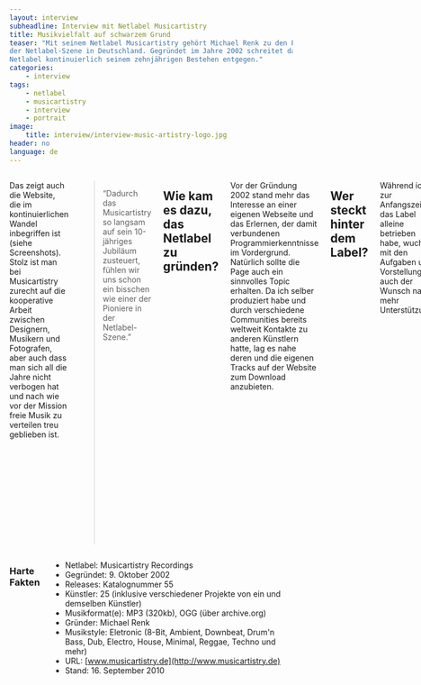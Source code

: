 ```yaml
---
layout: interview
subheadline: Interview mit Netlabel Musicartistry
title: Musikvielfalt auf schwarzem Grund
teaser: "Mit seinem Netlabel Musicartistry gehört Michael Renk zu den Pionieren
der Netlabel-Szene in Deutschland. Gegründet im Jahre 2002 schreitet das
Netlabel kontinuierlich seinem zehnjährigen Bestehen entgegen."
categories:
    - interview
tags:
    - netlabel
    - musicartistry
    - interview
    - portrait
image:
    title: interview/interview-music-artistry-logo.jpg
header: no
language: de
---
```

<div class="row">
<div class="large-7 columns" markdown="1">

Das zeigt auch die Website, die im kontinuierlichen Wandel inbegriffen
ist (siehe Screenshots). Stolz ist man bei Musicartistry zurecht auf die
kooperative Arbeit zwischen Designern, Musikern und Fotografen, aber
auch dass man sich all die Jahre nicht verbogen hat und nach wie vor der
Mission freie Musik zu verteilen treu geblieben ist.

> “Dadurch das Musicartistry so langsam auf sein 10-jähriges Jubiläum
> zusteuert, fühlen wir uns schon ein bisschen wie einer der Pioniere in
> der Netlabel-Szene.”



## Wie kam es dazu, das Netlabel zu gründen?


Vor der Gründung 2002 stand mehr das Interesse an einer eigenen Webseite
und das Erlernen, der damit verbundenen Programmierkenntnisse im
Vordergrund. Natürlich sollte die Page auch ein sinnvolles Topic
erhalten. Da ich selber produziert habe und durch verschiedene
Communities bereits weltweit Kontakte zu anderen Künstlern hatte, lag es
nahe deren und die eigenen Tracks auf der Website zum Download
anzubieten.



## Wer steckt hinter dem Label?

Während ich zur Anfangszeit das Label alleine betrieben habe, wuchs mit
den Aufgaben und Vorstellungen auch der Wunsch nach mehr Unterstützung.

Die Programmier- und Designarbeiten übernehme ich bis heute weiterhin
selbst. Sämtliche Texte und Inhalte auf der Webseite werden seit vielen
Jahren von Julian van den Boom ins Englische übersetzt. Julian ist Dipl.
Übersetzer und ausserdem mit den musikalischen Projekten
[„Peripherique“](http://musicartistry.de/artists/peripherique), „Phour
Trakk“ und [„Zengineers“](http://musicartistry.de/artists/zengineers)
auf Musicartistry vertreten.

Später wurden wir unterstützt von Basti („Stig Inge“). Er übernahm
diverse Cover-Arbeiten und hatte Zugang zu allen eingehenden Demos.
Heute ist er allerdings nicht mehr dabei, da er sich komplett aus der
Netlabel-Szene ausgeklinkt hat.

Dann wäre da noch Matthias Goller aus München, welcher freundlicherweise
seine Fotografien für einige unserer Cover zur Verfügung stellt. Ich
habe übrigens noch keinen von ihnen persönlich treffen dürfen. Der
Kontakt findet ausschließlich über Telefonate und Mails statt.



## Wie beschreibt Ihr Euren Sound?

“Electronic Diversity” – *Elektronische Vielfalt* ist unser jahrelanger
Slogan und somit Programm. Ich wollte mich nie mit den MA-Releases auf
einen Sound festlegen. Wichtig ist die Qualität der Produktionen und
natürlich auch die persönliche Empfindung beim Anhören der Demos. Der
Style ist dann Nebensache, solange er sich im Rahmen der elektronischen
Musik befindet.

## Wodurch hebt sich Euer Netlabel von der Konkurrenz ab?


![]({{ site.urlimg }}interview/interview-musicartistry-happy-birthday.jpg)

Dadurch das Musicartistry so langsam auf sein 10-jähriges Jubiläum zusteuert,
fühlen wir uns schon ein bisschen wie einer der Pioniere in der
Netlabel-Szene. Die Zahl der Netlabels ist rasant gestiegen und während
die einen die Chance sehen, ein bisschen Geld zu verdienen,
veröffentlichen andere ein Release nach dem anderen, mit mehr oder
weniger guter Qualität.

Aber wenn man genau hinschaut, dann findet man sie noch: Die letzten
Pioniere die weiterhin Ihr Ding machen und Ihrer Vision von vor 10
Jahren treu geblieben sind. Dazu zählt meiner Meinung nach auch
Musicartistry.



## Welche Mission verfolgt Euer Netlabel?

Im Moment habe ich die Mission, dass das Netlabel erhalten bleibt. :)
Nach mittlerweile 8 Jahren kommt auch eine gewisse Müdigkeit oder besser
gesagt das Verschieben von Prioritäten auf.

Aber ich bin guter Dinge das es mit Musicartistry weitergehen wird!



## Welches besondere Erlebnis oder Ereignis verbindest Du mit Deinem Netlabel?

Meistens sind es so Dinge, wie dieses Interview, zu welchem man
eingeladen wird. Natürlich bleibt auch das “Verpflichten” von
interessanten, vielleicht populären Acts in Erinnerung oder wenn
Musicartistry Tracks irgendwo im Radio liefen. Aber auch negative Sachen
wie z.B. das Einsenden von Demo-Tracks, die der Künstler gar nicht
selber produziert, sondern irgendwoher geklaut hat, bleiben hängen.



## Wo seht ihr das Netlabel in der Zukunft?

Ich möchte wie gesagt gerne das Netlabel am Leben erhalten und weiter
betreiben. Wir werden also weiterhin Releases veröffentlichen, wenn auch
nicht mehr mit so einer hohen Schlagzahl, wie das vielleicht noch vor
ein paar Jahren der Fall war.



## Webdesign-Geschichte von Music Artistry

![Screenshot Website Musicartistry]({{ site.urlimg }}interview/interview-musicartistry-screenshot-ma-v1.0.jpg)
Version 3 von Music Artistry

![Screenshot Website Musicartistry]({{ site.urlimg }}interview/interview-musicartistry-screenshot-ma-v2.0.jpg)
Version 3 von Music Artistry

![Screenshot Website Musicartistry]({{ site.urlimg }}interview/interview-musicartistry-screenshot-ma-v3.0.jpg)
Version 3 von Music Artistry

![Screenshot Website Musicartistry]({{ site.urlimg }}interview/interview-musicartistry-screenshot-ma-v4.8.jpg)
Version 4 von Music Artistry




### Hörempfehlung von Music Artistry

![]({{ site.urlimg }}interview/cover-musicartistry-50.jpg)

- Dubber's Delight 2009
-  Morse Acid
-  Technical 2009
-  Klappergasse (Reworked)
-  Sao Paulo 2009
-  Pan Aerobic (Stig's Schweinegrippetanzgruppen Rework)



</div><!-- /.large-7 -->
<div class="large-5 columns panel radius" markdown="1">

### Harte Fakten

- Netlabel: Musicartistry Recordings
- Gegründet: 9. Oktober 2002
- Releases: Katalognummer 55
- Künstler: 25 (inklusive verschiedener Projekte von ein und demselben Künstler)
- Musikformat(e): MP3 (320kb), OGG (über archive.org)
- Gründer: Michael Renk
- Musikstyle: Eletronic (8-Bit, Ambient, Downbeat, Drum'n Bass, Dub, Electro, House, Minimal, Reggae, Techno und mehr)
- URL: [www.musicartistry.de](http://www.musicartistry.de)
- Stand: 16. September 2010


</div><!-- /.large-5 -->
</div><!-- /.row -->
